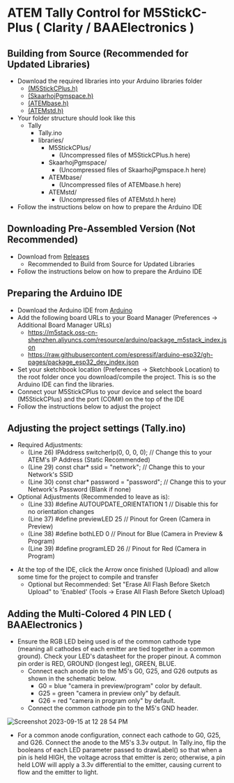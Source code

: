 # ATEM Tally Control for M5StickC-Plus ( Clarity / BAAElectronics )
## Building from Source (Recommended for Updated Libraries)
* Download the required libraries into your Arduino libraries folder
   - [(M5StickCPlus.h)](https://github.com/m5stack/M5StickC-Plus)
   - [(SkaarhojPgmspace.h)](https://github.com/kasperskaarhoj/SKAARHOJ-Open-Engineering/tree/master/ArduinoLibs/SkaarhojPgmspace)
   - [(ATEMbase.h)](https://github.com/kasperskaarhoj/SKAARHOJ-Open-Engineering/tree/master/ArduinoLibs/ATEMbase)
   - [(ATEMstd.h)](https://github.com/kasperskaarhoj/SKAARHOJ-Open-Engineering/tree/master/ArduinoLibs/ATEMstd)
* Your folder structure should look like this
   - Tally
     - Tally.ino
     - libraries/
       - M5StickCPlus/
         - (Uncompressed files of M5StickCPlus.h here)
       - SkaarhojPgmspace/
         - (Uncompressed files of SkaarhojPgmspace.h here)
       - ATEMbase/
         - (Uncompressed files of ATEMbase.h here)
       - ATEMstd/
         - (Uncompressed files of ATEMstd.h here)
* Follow the instructions below on how to prepare the Arduino IDE
## Downloading Pre-Assembled Version (Not Recommended)
* Download from [Releases](https://github.com/clarityam/ATEM_Tally_Control-M5StickCPlus/releases)
   - Recommended to Build from Source for Updated Libraries
* Follow the instructions below on how to prepare the Arduino IDE
## Preparing the Arduino IDE
* Download the Arduino IDE from [Arduino](https://www.arduino.cc/en/software)
* Add the following board URLs to your Board Manager (Preferences -> Additional Board Manager URLs)
   - https://m5stack.oss-cn-shenzhen.aliyuncs.com/resource/arduino/package_m5stack_index.json
   - https://raw.githubusercontent.com/espressif/arduino-esp32/gh-pages/package_esp32_dev_index.json
* Set your sketchbook location (Preferences -> Sketchbook Location) to the root folder once you download/compile the project. This is so the Arduino IDE can find the libraries.
* Connect your M5StickCPlus to your device and select the board (M5StickCPlus) and the port (COM#) on the top of the IDE
* Follow the instructions below to adjust the project
## Adjusting the project settings (Tally.ino)
   - Required Adjustments:
       - (Line 26) IPAddress switcherIp(0, 0, 0, 0); // Change this to your ATEM's IP Address (Static Recommended)
       - (Line 29) const char* ssid = "network"; // Change this to your Network's SSID
       - (Line 30) const char* password = "password"; // Change this to your Network's Password (Blank if none)
   - Optional Adjustments (Recommended to leave as is):
       - (Line 33) #define AUTOUPDATE_ORIENTATION 1 // Disable this for no orientation changes
       - (Line 37) #define previewLED 25 // Pinout for Green (Camera in Preview)
       - (Line 38) #define bothLED 0 // Pinout for Blue (Camera in Preview & Program)
       - (Line 39) #define programLED 26 // Pinout for Red (Camera in Program)
* At the top of the IDE, click the Arrow once finished (Upload) and allow some time for the project to compile and transfer
   - Optional but Recommended: Set "Erase All Flash Before Sketch Upload" to 'Enabled' (Tools -> Erase All Flash Before Sketch Upload)
## Adding the Multi-Colored 4 PIN LED ( BAAElectronics )
* Ensure the RGB LED being used is of the common cathode type (meaning all cathodes of each emitter are tied together in a common ground). Check your LED's datasheet for the proper pinout. A common pin order is RED, GROUND (longest leg), GREEN, BLUE.
   - Connect each anode pin to the M5's G0, G25, and G26 outputs as shown in the schematic below.
       - G0 = blue "camera in preview/program" color by default.
       - G25 = green "camera in preview only" by default.
       - G26 = red "camera in program only" by default.
   - Connect the common cathode pin to the M5's GND header.
 
![Screenshot 2023-09-15 at 12 28 54 PM](https://github.com/clarityam/ATEM_Tally_Control/assets/40682937/fec64100-079e-4b4c-96df-2b2482f5ecf0)
* For a common anode configuration, connect each cathode to G0, G25, and G26. Connect the anode to the M5's 3.3v output. In Tally.ino, flip the booleans of each LED parameter passed to drawLabel() so that when a pin is held HIGH, the voltage across that emitter is zero; otherwise, a pin held LOW will apply a 3.3v differential to the emitter, causing current to flow and the emitter to light.
